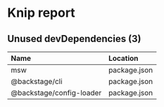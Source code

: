 # Knip report

## Unused devDependencies (3)

| Name                     | Location     |
|:-------------------------|:-------------|
| msw                      | package.json |
| @backstage/cli           | package.json |
| @backstage/config-loader | package.json |

